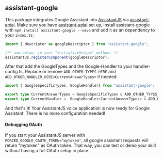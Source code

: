 ## assistant-google
This package integrates Google Assistant into [AssistantJS][1] via [assistant-apiai][2]. Make sure you have [assistant-apiai][2] set up, install assistant-google  with `npm install assistant-google --save` and add it as an dependency to your `index.ts`:
```typescript
import { descriptor as googleDescriptor } from "assistant-google";

/** and below, in your "initializeSetups" method: */
assistantJs.registerComponent(googleDescriptor);
```

After that add the GoogleTypes and the Google-Handler to your handler-config.ts. Replace or remove `ADD_OTHER_TYPES_HERE` and `ADD_OTHER_HANDLER_HERE<CurrentAnswerTypes>` if needed.
```typescript
import { GoogleSpecificTypes, GoogleHandler} from "assistant-google";

export type CurrentAnswerTypes = GoogleSpecificTypes & ADD_OTHER_TYPES_HERE;
export type CurrentHandler =  GoogleHandler<CurrentAnswerTypes> & ADD_OTHER_HANDLER_HERE<CurrentAnswerTypes>;
```

And that's it! Your AssistantJS voice application is now ready for Google Assistant. There is no more configuration needed!

#### Debugging OAuth
If you start your AssistantJS server with `FORCED_GOOGLE_OAUTH_TOKEN="mytoken"`, all google assistant requests will return "mytoken" as OAuth token. 
That way, you can test or demo your skill without having a full OAuth setup in place.

[1]: http://assistantjs.org
[2]: https://github.com/webcomputing/assistant-apiai